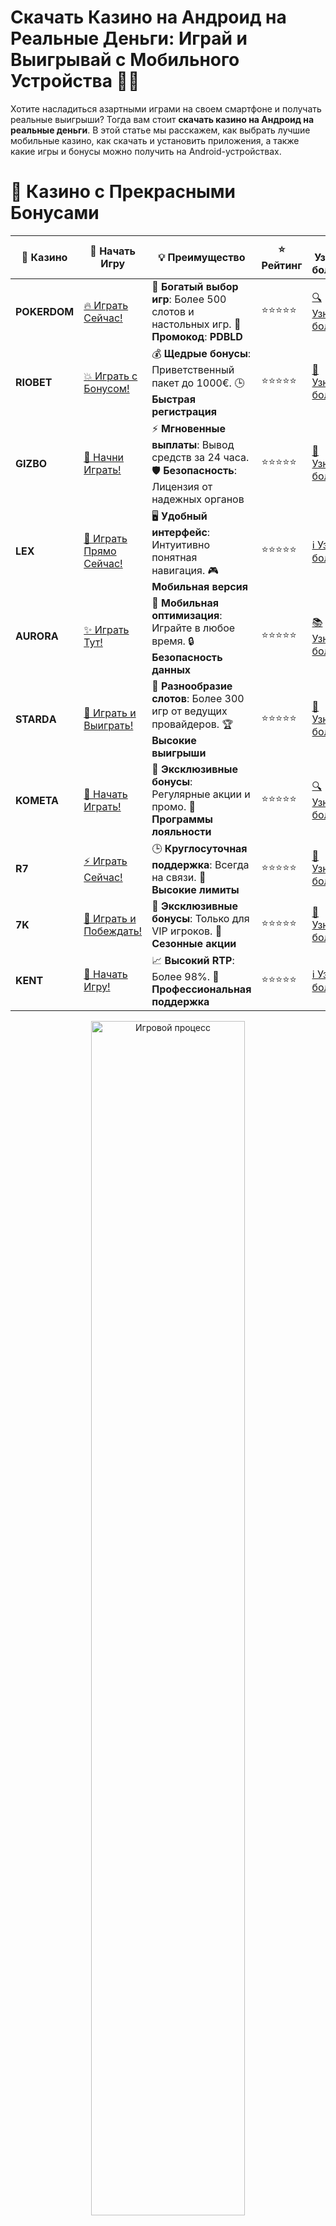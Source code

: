 # **Скачать Казино на Андроид на Реальные Деньги: Играй и Выигрывай с Мобильного Устройства 📱💸**

Хотите насладиться азартными играми на своем смартфоне и получать реальные выигрыши? Тогда вам стоит **скачать казино на Андроид на реальные деньги**. В этой статье мы расскажем, как выбрать лучшие мобильные казино, как скачать и установить приложения, а также какие игры и бонусы можно получить на Android-устройствах.

# 🌟 Казино с Прекрасными Бонусами

| 🎲 **Казино** | 🔗 **Начать Игру** | 💡 **Преимущество** | ⭐ **Рейтинг** | 🔗 **Узнать больше** | 🆕 **Новая информация** |
|--------------|---------------------|---------------------|----------------|----------------------|-------------------------|
| **POKERDOM**  | [🔥 Играть Сейчас!](https://brandplay.link/4k77v2yx) | 🎉 **Богатый выбор игр**: Более 500 слотов и настольных игр. 🎁 **Промокод**: **PDBLD** | ⭐⭐⭐⭐⭐ | [🔍 Узнать больше](https://brandplay.link/4k77v2yx) | 🏆 **Победители турниров** получают эксклюзивные подарки! |
| **RIOBET**    | [💥 Играть с Бонусом!](https://brandplay.link/7xBLTPyj) | 💰 **Щедрые бонусы**: Приветственный пакет до 1000€. 🕒 **Быстрая регистрация** | ⭐⭐⭐⭐⭐ | [📖 Узнать больше](https://brandplay.link/7xBLTPyj) | 💬 **Поддержка 24/7** для комфортной игры в любое время! |
| **GIZBO**     | [🚀 Начни Играть!](https://brandplay.link/bprXw4YV) | ⚡ **Мгновенные выплаты**: Вывод средств за 24 часа. 🛡️ **Безопасность**: Лицензия от надежных органов | ⭐⭐⭐⭐⭐ | [📝 Узнать больше](https://brandplay.link/bprXw4YV) | 🔒 **SSL-шифрование** для максимальной безопасности данных игроков. |
| **LEX**       | [💎 Играть Прямо Сейчас!](https://brandplay.link/zW4hdDFV) | 🖥️ **Удобный интерфейс**: Интуитивно понятная навигация. 🎮 **Мобильная версия** | ⭐⭐⭐⭐⭐ | [ℹ️ Узнать больше](https://brandplay.link/zW4hdDFV) | 📱 **Поддержка всех мобильных устройств** для удобства игры в любом месте. |
| **AURORA**    | [✨ Играть Тут!](https://10trafic-stat2.com/click/668546556bcc6313411604bd/6766/13032/subaccount) | 📱 **Мобильная оптимизация**: Играйте в любое время. 🔒 **Безопасность данных** | ⭐⭐⭐⭐⭐ | [📚 Узнать больше](https://10trafic-stat2.com/click/668546556bcc6313411604bd/6766/13032/subaccount) | 🌍 **Международная лицензия** на деятельность в разных странах. |
| **STARDА**    | [🎉 Играть и Выиграть!](https://brandplay.link/fB7xwRFL) | 🎰 **Разнообразие слотов**: Более 300 игр от ведущих провайдеров. 🏆 **Высокие выигрыши** | ⭐⭐⭐⭐⭐ | [🔎 Узнать больше](https://brandplay.link/fB7xwRFL) | 🎉 **Ежемесячные турниры** с крупными призами! |
| **KOMETA**    | [🎁 Начать Играть!](https://brandplay.link/8ZymQJV8) | 🎁 **Эксклюзивные бонусы**: Регулярные акции и промо. 🔄 **Программы лояльности** | ⭐⭐⭐⭐⭐ | [🔍 Узнать больше](https://brandplay.link/8ZymQJV8) | 🌟 **Персонализированные предложения** для долгосрочных игроков. |
| **R7**        | [⚡ Играть Сейчас!](https://brandplay.link/bMd3Yjsw) | 🕒 **Круглосуточная поддержка**: Всегда на связи. 💸 **Высокие лимиты** | ⭐⭐⭐⭐⭐ | [📖 Узнать больше](https://brandplay.link/bMd3Yjsw) | 🎯 **Рейтинг игроков** для лучших участников. |
| **7K**        | [🎯 Играть и Побеждать!](https://brandplay.link/BvQyFShp) | 🌟 **Эксклюзивные бонусы**: Только для VIP игроков. 🎉 **Сезонные акции** | ⭐⭐⭐⭐⭐ | [📝 Узнать больше](https://brandplay.link/BvQyFShp) | 🥇 **Особые привилегии** для постоянных игроков. |
| **KENT**      | [🔑 Начать Игру!](https://brandplay.link/Fv2WP3js) | 📈 **Высокий RTP**: Более 98%. 💼 **Профессиональная поддержка** | ⭐⭐⭐⭐⭐ | [ℹ️ Узнать больше](https://brandplay.link/Fv2WP3js) | 💬 **Поддержка на нескольких языках** для удобства игроков. |

<div align="center"> <img src="https://i.pinimg.com/originals/1d/b3/25/1db325483acbe642c6d4e6fdd73a4988.gif" alt="Игровой процесс" width="70%"> </div>
---

# 🚀 Быстрые Выигрыши и Поддержка

| 🎲 **Казино** | 🔗 **Начать Игру** | 💡 **Преимущество** | ⭐ **Рейтинг** | 🔗 **Узнать больше** | 🆕 **Новая информация** |
|--------------|---------------------|---------------------|----------------|----------------------|-------------------------|
| **GAMA**      | [🎯 Играть Прямо Сейчас!](https://brandplay.link/j6NMKsDz) | 🔍 **Интуитивный интерфейс**: Легкость использования. 🏅 **Престижные турниры** | ⭐⭐⭐⭐☆ | [🔎 Узнать больше](https://brandplay.link/j6NMKsDz) | 🏆 **Турниры с большими призами** каждый месяц. |
| **ONION**     | [💥 Играть и Выигрывать!](https://brandplay.link/zBGRVpQ9) | 🤑 **Низкие ставки**: Идеально для начинающих. 🔄 **Быстрые выводы** | ⭐⭐⭐⭐☆ | [🔍 Узнать больше](https://brandplay.link/zBGRVpQ9) | 🎮 **Казино для новичков** с простыми правилами. |
| **ЧЕМПИОН**   | [🏅 Играть в Турнире!](https://temon-gter.cfd/go/lRq?p80412p304504pcc44t17455) | 🏅 **Лояльная программа**: Награды за активность. 🎁 **Ежемесячные бонусы** | ⭐⭐⭐⭐☆ | [📖 Узнать больше](https://temon-gter.cfd/go/lRq?p80412p304504pcc44t17455) | 🥇 **Турниры и лояльность** — каждый шаг вознаграждается. |
| **VAVADA**    | [🚀 Играть Без Ожидания!](https://vavadapartner.pro/?promo=ea5c9275-6854-4505-94fc-95ab18221945-linkb2) | 🚀 **Быстрая регистрация**: Начните играть мгновенно. 🔐 **Безопасные транзакции** | ⭐⭐⭐⭐☆ | [📝 Узнать больше](https://vavadapartner.pro/?promo=ea5c9275-6854-4505-94fc-95ab18221945-linkb2) | 🏆 **Программа для новых игроков** с бонусами за регистрацию. |
| **FRIENDS**   | [🎉 Играть и Развлекаться!](https://gofriends.mba/linkb2) | 🤝 **Социальные игры**: Играйте с друзьями. 🌐 **Мультиплатформенность** | ⭐⭐⭐⭐☆ | [ℹ️ Узнать больше](https://gofriends.mba/linkb2) | 🎮 **Играйте с друзьями** и зарабатывайте бонусы за совместные действия. |
| **1WIN**      | [⚡ Играть и Выигрывать!](https://brandplay.link/smXVpBbG) | 🏆 **Спортивные ставки**: Широкий выбор видов спорта. 💵 **Высокие коэффициенты** | ⭐⭐⭐⭐☆ | [📚 Узнать больше](https://brandplay.link/smXVpBbG) | ⚽ **Бонусы на спортивные ставки** для активных игроков. |
| **DRIP**      | [💥 Играть Сразу!](https://drp-ircp01.com/c07e6a3db) | 🌐 **Инновационные игры**: Новейшие игровые технологии. 🛡️ **Высокая безопасность** | ⭐⭐⭐⭐☆ | [🔎 Узнать больше](https://drp-ircp01.com/c07e6a3db) | 🔧 **Инновационные функции** для удобства игры. |
| **JOYCASINO** | [🎰 Играть И Побеждать!](https://rpc30.call2me.pro/?/ru/registration?apkpop=0&partner=p24970p3291217pc98f) | 🎁 **Приятные бонусы**: Ежедневные акции и подарки. 🕹️ **Разнообразие игр** | ⭐⭐⭐⭐☆ | [🔍 Узнать больше](https://rpc30.call2me.pro/?/ru/registration?apkpop=0&partner=p24970p3291217pc98f) | 🎉 **Щедрые фриспины** для новых игроков. |
| **PLAYFORTUNA** | [🔥 Играть С Бонусом!](https://fortunapromo.net/alt/playfortuna/registration?0dc4a9362a71feb7e3f165fb8e766f70) | 🎉 **Регулярные акции**: Бонусы, фриспины и многое другое. 🏅 **Турниры** | ⭐⭐⭐⭐☆ | [📚 Узнать больше](https://fortunapromo.net/alt/playfortuna/registration?0dc4a9362a71feb7e3f165fb8e766f70) | 🎯 **Выгодные предложения** на популярные игры. |
| **SYKAA**     | [💸 Играть Сейчас!](https://s-two-way.com/?source=linkb2&pid=30697) | 💸 **Доступные ставки**: Идеально для новичков. 🎁 **Щедрые бонусы** | ⭐⭐⭐⭐☆ | [🔍 Узнать больше](https://s-two-way.com/?source=linkb2&pid=30697) | 💥 **Акции с большими бонусами** для новичков и опытных игроков. |

<div align="center"> <img src="https://schaeffers-cdn.s3.amazonaws.com/images/default-source/schaeffers-cdn-images/default-images/sectors/bigstock-casino-gambling-concept-with-f-369012793.jpg?sfvrsn=493ad806_4" alt="Игровой процесс" width="70%"> </div>
---

# 💸 Казино с Привлекательными Программами Лояльности

| 🎲 **Казино** | 🔗 **Начать Игру** | 💡 **Преимущество** | ⭐ **Рейтинг** | 🔗 **Узнать больше** | 🆕 **Новая информация** |
|--------------|---------------------|---------------------|----------------|----------------------|-------------------------|
| **KOMETA**    | [🎯 Начни Играть!](https://brandplay.link/8ZymQJV8) | 🎁 **Эксклюзивные бонусы**: Регулярные акции и промо. 🔄 **Программы лояльности** | ⭐⭐⭐⭐⭐ | [🔍 Узнать больше](https://brandplay.link/8ZymQJV8) | 🌟 **Персонализированные предложения** для долгосрочных игроков. |
| **1Xslots**   | [🏅 Играть Прямо Сейчас!](https://brandplay.link/hSB1khtr) | 🎉 **Множество акций**: Еженедельные бонусы и турниры. 🛡️ **Безопасность** | ⭐⭐⭐⭐⭐ | [📚 Узнать больше](https://brandplay.link/hSB1khtr) | 🏅 **Награды за активность**: участники программы лояльности получают специальные привилегии. |
| **R7**        | [🚀 Играть Сейчас!](https://brandplay.link/bMd3Yjsw) | 🕒 **Круглосуточная поддержка**: Всегда на связи. 💸 **Высокие лимиты** | ⭐⭐⭐⭐⭐ | [📖 Узнать больше](https://brandplay.link/bMd3Yjsw) | 💬 **VIP-поддержка** для постоянных игроков с приоритетом. |

<div align="center"> <img src="https://i.pinimg.com/originals/1d/b3/25/1db325483acbe642c6d4e6fdd73a4988.gif" alt="Игровой процесс" width="70%"> </div>
---

## Что означает **скачать казино на Андроид на реальные деньги**? 🎮💰

**Скачать казино на Андроид на реальные деньги** означает установку мобильного приложения онлайн-казино на ваш смартфон или планшет с операционной системой Android. Эти приложения позволяют вам играть в любимые игровые автоматы, настольные игры и участвовать в различных акциях, делая реальные ставки и получая реальные выигрыши.

### Почему стоит **скачать казино на Андроид на реальные деньги**? 🤩📱

1. **Игры на ходу** 🚗🎰  
   С мобильным приложением казино вы можете играть в любое время и в любом месте. Не важно, в кафе, в транспорте или дома — все что вам нужно, это интернет и ваш Android-устройство.

2. **Удобство и доступность** 📲💡  
   Скачав казино на свой смартфон, вы получаете мгновенный доступ к играм, бонусам и поддержке. Мобильные приложения часто оптимизированы для удобного использования, с простым интерфейсом и быстродействием.

3. **Реальные выигрыши** 💵🎉  
   Играя на реальные деньги, вы получаете шанс на выигрыш настоящих призов, а также участвуете в турнирах и акциях, которые доступны только пользователям мобильных приложений.

4. **Доступ к бонусам** 🎁📲  
   Мобильные приложения часто предлагают эксклюзивные бонусы и акции для своих пользователей, такие как бонусы за установку, фриспины или cashback.

## Как **скачать казино на Андроид на реальные деньги**? 📥🎮

### 1. **Выбор надежного казино** 🔍💼  
   Прежде чем скачать приложение, убедитесь, что вы выбрали надежное и лицензированное казино. Лучше всего выбирать платформы с положительными отзывами, хорошей репутацией и лицензией, что гарантирует безопасность ваших данных и честность игр.

   - **Примеры популярных казино**:
     - **Pokerdom**
     - **Riobet**
     - **Gizbo**

### 2. **Скачивание и установка приложения** 📲💥  
   После того как вы выбрали казино, найдите соответствующее приложение в **Google Play** или на официальном сайте казино. Некоторые казино могут не публиковать свои приложения в Google Play, в таком случае вам нужно будет скачать APK файл с официального сайта.

   - **Как скачать**:
     - Перейдите на сайт казино или откройте **Google Play**.
     - Найдите приложение казино.
     - Нажмите "Скачать" и дождитесь завершения установки.
     - В случае APK скачивания разрешите установку приложений из неизвестных источников в настройках вашего устройства.

### 3. **Регистрация и пополнение счета** 📝💳  
   После установки откройте приложение и пройдите процесс регистрации (если вы еще не зарегистрированы). Для игры на реальные деньги вам потребуется пополнить счет с помощью удобного метода оплаты, например, через **Qiwi**, **Skrill**, **банковские карты** или **криптовалюты**.

### 4. **Начните играть** 🎰🎉  
   После пополнения счета выберите игру, сделайте ставку и начните играть. Вы можете наслаждаться игровыми автоматами, рулеткой, блэкджеком и многими другими играми, предлагающими реальные деньги и бонусы.

## Какие **игры доступны в мобильных казино**? 🎰🎲

Когда вы скачаете казино на Android на реальные деньги, у вас будет доступ ко множеству игр, включая:

### 1. **Игровые автоматы** 🍒🎰  
   Классические и видеослоты с различными бонусами, фриспинами и множителями. Примеры популярных слотов:
   - **Sweet Bonanza**
   - **Gates of Olympus**
   - **Book of Ra**

### 2. **Настольные игры** 🃏🧠  
   Рулетка, блэкджек, баккара — все эти игры можно играть на реальные деньги через мобильные приложения.
   - **Американская рулетка**
   - **Европейская рулетка**
   - **Блэкджек с несколькими руками**

### 3. **Live-казино** 🎥🎲  
   Играйте с реальными дилерами в live-режиме через мобильное приложение. Это может быть рулетка, покер или блэкджек в реальном времени с настоящими крупье.

### 4. **Турниры и акции** 🏆🎁  
   В мобильных казино часто проводятся турниры с реальными призами. Участвуйте в них прямо через приложение и зарабатывайте бонусы.

## Преимущества **казино на Андроид на реальные деньги** 🎰📱

### 1. **Мгновенный доступ к играм** ⏱️💥  
   Скачав приложение, вы получаете мгновенный доступ ко всем играм. Никаких ожиданий и лишних шагов, просто запускайте игру и наслаждайтесь процессом.

### 2. **Быстрые выплаты** 💸⚡  
   Мобильные приложения часто предлагают более быстрые способы вывода средств. Вы можете вывести свой выигрыш через **электронные кошельки** или **криптовалюты**, что ускоряет процесс.

### 3. **Интерфейс, адаптированный для мобильных устройств** 📱🎮  
   Все игры и функции приложения адаптированы для мобильных устройств, что гарантирует удобный и быстрый доступ к игровому процессу.

### 4. **Поддержка различных методов оплаты** 💳💸  
   Мобильные казино поддерживают различные способы оплаты, включая **банковские карты**, **электронные кошельки** и **криптовалюты**, что облегчает процесс пополнения счета и вывода средств.

## Лучшие **казино на Андроид на реальные деньги** в 2024 году 🎰🏅

### 1. **Pokerdom** 🃏💎  
**Pokerdom** — популярное казино, которое предлагает широкий выбор игр, включая слоты, настольные игры и live-казино. Оно имеет мобильное приложение с удобным интерфейсом и быстрыми выплатами.

### 2. **Riobet** 🎰💥  
**Riobet** — это казино с отличным выбором игр и мобильным приложением для Android. Вы можете играть в любимые игры, получать бонусы и выводить средства на реальные деньги.

### 3. **Gizbo** 🏆🌟  
**Gizbo** — одно из лучших казино, предлагающее отличную мобильную платформу для игры на реальные деньги. Тут есть слоты, настольные игры и разнообразные бонусы для пользователей мобильных приложений.

## Заключение 🎰📱

**Скачать казино на Андроид на реальные деньги** — это отличный способ играть в любимые игры и получать реальные выигрыши прямо с вашего мобильного устройства. Выбирайте надежные казино, скачивайте приложения, наслаждайтесь играми и выигрывайте! 🍀💸

---
*Играйте ответственно. Казино предназначены для лиц старше 18 лет. Помните о рисках, связанных с азартными играми, и играйте с умом.*

